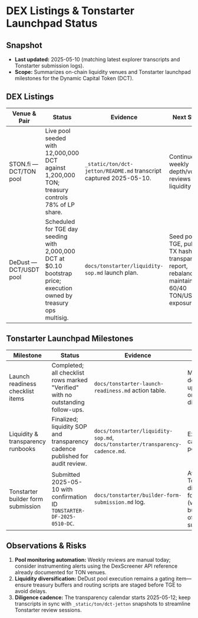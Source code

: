 # DEX Listings & Tonstarter Launchpad Status

## Snapshot

- **Last updated:** 2025-05-10 (matching latest explorer transcripts and
  Tonstarter submission logs).
- **Scope:** Summarizes on-chain liquidity venues and Tonstarter launchpad
  milestones for the Dynamic Capital Token (DCT).

## DEX Listings

| Venue & Pair           | Status                                                                                                               | Evidence                                                           | Next Steps                                                                                                 |
| ---------------------- | -------------------------------------------------------------------------------------------------------------------- | ------------------------------------------------------------------ | ---------------------------------------------------------------------------------------------------------- |
| STON.fi — DCT/TON pool | Live pool seeded with 12,000,000 DCT against 1,200,000 TON; treasury controls 78% of LP share.                       | `_static/ton/dct-jetton/README.md` transcript captured 2025-05-10. | Continue weekly depth/volume reviews per liquidity SOP.                                                    |
| DeDust — DCT/USDT pool | Scheduled for TGE day seeding with 2,000,000 DCT at $0.10 bootstrap price; execution owned by treasury ops multisig. | `docs/tonstarter/liquidity-sop.md` launch plan.                    | Seed pool at TGE, publish TX hashes in transparency report, rebalance to maintain 60/40 TON/USDT exposure. |

## Tonstarter Launchpad Milestones

| Milestone                          | Status                                                                          | Evidence                                                                       | Follow-up                                                                    |
| ---------------------------------- | ------------------------------------------------------------------------------- | ------------------------------------------------------------------------------ | ---------------------------------------------------------------------------- |
| Launch readiness checklist items   | Completed; all checklist rows marked "Verified" with no outstanding follow-ups. | `docs/tonstarter-launch-readiness.md` action table.                            | Maintain documentation updates for ongoing diligence.                        |
| Liquidity & transparency runbooks  | Finalized; liquidity SOP and transparency cadence published for audit review.   | `docs/tonstarter/liquidity-sop.md`, `docs/tonstarter/transparency-cadence.md`. | Execute cadence once pools are live.                                         |
| Tonstarter builder form submission | Submitted 2025-05-10 with confirmation ID `TONSTARTER-DF-2025-0510-DC`.         | `docs/tonstarter/builder-form-submission.md` log.                              | Await Tonstarter diligence follow-up (within 3 business days of submission). |

## Observations & Risks

1. **Pool monitoring automation:** Weekly reviews are manual today; consider
   instrumenting alerts using the DexScreener API reference already documented
   for TON venues.
2. **Liquidity diversification:** DeDust pool execution remains a gating
   item—ensure treasury buffers and routing scripts are staged before TGE to
   avoid delays.
3. **Diligence cadence:** The transparency calendar starts 2025-05-12; keep
   transcripts in sync with `_static/ton/dct-jetton` snapshots to streamline
   Tonstarter review sessions.
